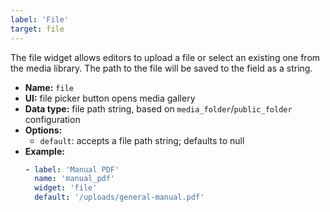 ```yaml
---
label: 'File'
target: file
---
```


The file widget allows editors to upload a file or select an existing one from the media library. The path to the file will be saved to the field as a string.

- **Name:** `file`
- **UI:** file picker button opens media gallery
- **Data type:** file path string, based on `media_folder`/`public_folder` configuration
- **Options:**
  - `default`: accepts a file path string; defaults to null
- **Example:**
    ```yaml
    - label: 'Manual PDF'
      name: 'manual_pdf'
      widget: 'file'
      default: '/uploads/general-manual.pdf'
    ```
